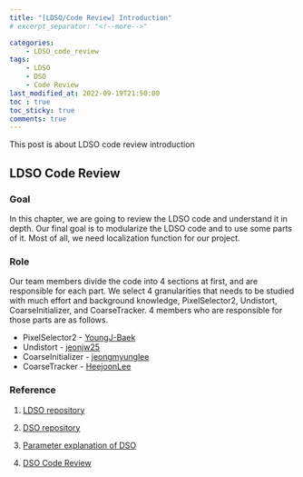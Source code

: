 ```yaml
---
title: "[LDSO/Code Review] Introduction"
# excerpt_separator: "<!--more-->"

categories:
    - LDSO_code_review
tags:
    - LDSO
    - DSO
    - Code Review
last_modified_at: 2022-09-19T21:50:00
toc : true
toc_sticky: true
comments: true
---
```


This post is about LDSO code review introduction

## LDSO Code Review

### Goal

  In this chapter, we are going to review the LDSO code and understand it in depth. Our final goal is to modularize the LDSO code and to use some parts of it. Most of all, we need localization function for our project.

 

### Role

  Our team members divide the code into 4 sections at first, and are responsible for each part. We select 4 granularities that needs to be studied with much effort and background knowledge, PixelSelector2, Undistort, CoarseInitializer, and CoarseTracker. 4 members who are responsible for those parts are as follows.

- PixelSelector2 - [YoungJ-Baek](https://github.com)
- Undistort - [jeonjw25](https://github.com/jeonjw25)
- CoarseInitializer - [jeongmyunglee](https://github.com/jeongmyunglee)
- CoarseTracker - [HeejoonLee](https://github.com/HeejoonLee)

### Reference

1. [LDSO repository](https://github.com/tum-vision/LDSO)

2. [DSO repository](https://github.com/JakobEngel/dso)

3. [Parameter explanation of DSO](https://tongling916.github.io/tags/#DSO)

4. [DSO Code Review](https://alida.tistory.com/45)
